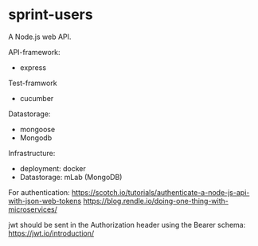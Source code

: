 # sprint-users
A Node.js web API.

API-framework:
- express

Test-framwork
- cucumber

Datastorage:
- mongoose
- Mongodb

Infrastructure:
- deployment: docker
- Datastorage: mLab (MongoDB)


For authentication:
https://scotch.io/tutorials/authenticate-a-node-js-api-with-json-web-tokens
https://blog.rendle.io/doing-one-thing-with-microservices/

jwt should be sent in the Authorization header using the Bearer schema:
https://jwt.io/introduction/
